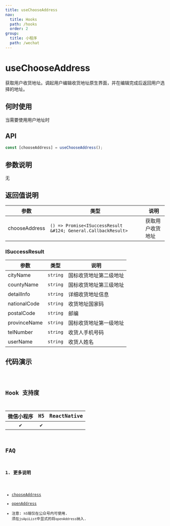```yaml
---
title: useChooseAddress
nav:
  title: Hooks
  path: /hooks
  order: 2
group:
  title: 小程序
  path: /wechat
---
```


# useChooseAddress

获取用户收货地址。调起用户编辑收货地址原生界面，并在编辑完成后返回用户选择的地址。

## 何时使用

当需要使用用户地址时

## API

```jsx | pure
const [chooseAddress] = useChooseAddress();
```

## 参数说明

无

## 返回值说明

| 参数          | 类型                                                          | 说明             |
| ------------- | ------------------------------------------------------------- | ---------------- |
| chooseAddress | `() => Promise<ISuccessResult &#124; General.CallbackResult>` | 获取用户收货地址 |

### ISuccessResult

| 参数         | 类型     | 说明                   |
| ------------ | -------- | ---------------------- |
| cityName     | `string` | 国标收货地址第二级地址 |
| countyName   | `string` | 国标收货地址第三级地址 |
| detailInfo   | `string` | 详细收货地址信息       |
| nationalCode | `string` | 收货地址国家码         |
| postalCode   | `string` | 邮编                   |
| provinceName | `string` | 国标收货地址第一级地址 |
| telNumber    | `string` | 收货人手机号码         |
| userName     | `string` | 收货人姓名             |

## 代码演示

<code src="@pages/useChooseAddress" />

## Hook 支持度

| 微信小程序 | H5  | ReactNative |
| :--------: | :-: | :---------: |
|     ✔️     | ✔️  |             |

## FAQ

### 1. 更多说明

- [chooseAddress](https://developers.weixin.qq.com/miniprogram/dev/api/open-api/address/wx.chooseAddress.html)
- [openAddress](https://developers.weixin.qq.com/doc/offiaccount/OA_Web_Apps/JS-SDK.html#60)
- 注意: `h5`端仅在公众号内可使用. 须在`jsApiList`中显式的将`openAddress`纳入.
